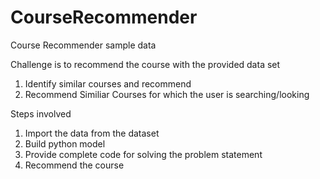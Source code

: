 # CourseRecommender
Course Recommender sample data

Challenge is to recommend the course with the provided data set
1. Identify similar courses and recommend
2. Recommend Similiar Courses for which the user is searching/looking

Steps involved

1. Import the data from the dataset
2. Build python model
3. Provide complete code for solving the problem statement
4. Recommend the course

